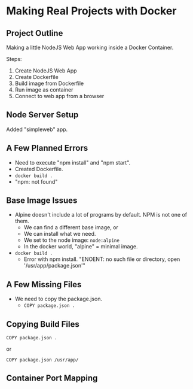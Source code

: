 # Making Real Projects with Docker

## Project Outline

Making a little NodeJS Web App working inside a Docker Container.

Steps: 
1. Create NodeJS Web App
2. Create Dockerfile
3. Build image from Dockerfile
4. Run image as container
5. Connect to web app from a browser

## Node Server Setup

Added "simpleweb" app.

## A Few Planned Errors

* Need to execute "npm install" and "npm start".
* Created Dockerfile.
* `docker build .`
* "npm: not found"

## Base Image Issues

* Alpine doesn't include a lot of programs by default. NPM is not one of them.
  * We can find a different base image, or
  * We can install what we need.
  * We set to the node image: `node:alpine`
  * In the docker world, "alpine" = minimal image.
* `docker build .`
  * Error with npm install. "ENOENT: no such file or directory, open '/usr/app/package.json'"

## A Few Missing Files

* We need to copy the package.json.
  * `COPY package.json .`

## Copying Build Files

```
COPY package.json .
```

or
```
COPY package.json /usr/app/
```

## Container Port Mapping


